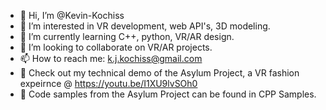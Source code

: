 - 👋 Hi, I’m @Kevin-Kochiss
- 👀 I’m interested in VR development, web API's, 3D modeling.
- 🌱 I’m currently learning C++, python, VR/AR design.
- 💞️ I’m looking to collaborate on VR/AR projects.
- 📫 How to reach me: k.j.kochiss@gmail.com
-  :movie_camera: Check out my technical demo of the Asylum Project, a VR fashion expeirnce @ https://youtu.be/I1XU9lvSOh0
- :memo: Code samples from the Asylum Project can be found in CPP Samples.
<!---
Kevin-Kochiss/Kevin-Kochiss is a ✨ special ✨ repository because its `README.md` (this file) appears on your GitHub profile.
You can click the Preview link to take a look at your changes.
--->
